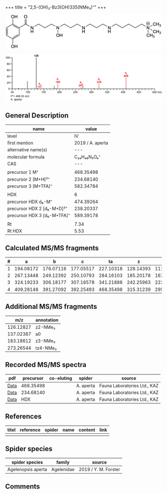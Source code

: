 +++
title = "2,5-(OH)₂-Bz3(OH)335(NMe₃)⁺"
+++

![](/img/2-5-OH2-Bz3(OH)335(NMe3).png)

![](/img_MSMS/468_2-5-OH2-Bz3(OH)335(NMe3)_Aa.png)

## General Description

| name                        | value            |
|-----------------------------|------------------|
| level                       | IV               |
| first mention               | 2019 / A. aperta |
| alternative name(s)         | ---              |
| molecular formula           | C₂₄H₄₆N₅O₄⁺      |
| CAS                         | ---              |
|                             |                  |
| precursor 1 M⁺              | 468.35498        |
| precursor 2 [M+H]²⁺         | 234.68140        |
| precursor 3 [M+TFA]⁺        | 582.34784        |
|                             |                  |
| HDX                         | 6                |
| precursor HDX   d₆-M⁺       | 474.39264        |
| precursor HDX 2 [d₆-M+D]²⁺  | 238.20337        |
| precursor HDX 3 [d₆-M+TFA]⁺ | 589.39178        |
|                             |                  |
| Rt                          | 7.34             |
| Rt HDX                      | 5.53             |

## Calculated MS/MS fragments

| # | a         | b         | c         | ta        | z         | y         | tz        |
|---|-----------|-----------|-----------|-----------|-----------|-----------|-----------|
| 1 | 194.08172 | 176.07116 | 177.05517 | 227.10318 | 128.14393 | 111.11738 | 146.17830 |
| 2 | 267.13448 | 249.12392 | 250.10793 | 284.16103 | 185.20178 | 167.16740 | 203.23615 |
| 3 | 324.19233 | 306.18177 | 307.16578 | 341.21888 | 242.25963 | 223.21743 | 276.28891 |
| 4 | 409.28148 | 391.27092 | 392.25493 | 468.35498 | 315.31239 | 295.26236 | 333.34676 |

## Additional MS/MS fragments

| m/z       | annotation |
|-----------|------------|
| 126.12827 | z2-NMe₃    |
| 137.02387 | a0         |
| 183.18612 | z3-NMe₃    |
| 273.26544 | tz4-NMe₃   |

## Recorded MS/MS spectra

| pdf                                                           | precursor | co-eluting | spider    | source                       |
|---------------------------------------------------------------|-----------|------------|-----------|------------------------------|
| [Data](/pdf/A-aperta/468_2-5-OH2-Bz3(OH)335(NMe3)_Aa.pdf)     | 468.35498 |            | A. aperta | Fauna Laboratories Ltd., KAZ |
| [Data](/pdf/A-aperta/468_2-5-OH2-Bz3(OH)335(NMe3)_Aa_2.pdf)   | 234.68140 |            | A. aperta | Fauna Laboratories Ltd., KAZ |
| [Data](/pdf/A-aperta/468_2-5-OH2-Bz3(OH)335(NMe3)_Aa_HDX.pdf) | HDX       |            | A. aperta | Fauna Laboratories Ltd., KAZ |

## References

| titel     | reference   | spider    | name   | content  | link |
|-----------|-------------|-----------|--------|----------|-----|
|           |             |           |        |          |     |

## Spider species

| spider species     | family     | source               |
|--------------------|------------|----------------------|
| Agelenopsis aperta | Agelenidae | 2019 / Y. M. Forster |

## Comments